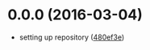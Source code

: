 <a name="0.0.0"></a>
# 0.0.0 (2016-03-04)


* setting up repository ([480ef3e](https://github.com/coldrye-es/pingo/commit/480ef3e))




